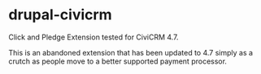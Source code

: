 drupal-civicrm
==============

Click and Pledge Extension tested for CiviCRM 4.7.

This is an abandoned extension that has been updated to 4.7 simply as a crutch as people move to a better supported payment processor.
